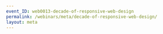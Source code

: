 ```yaml
---
event_ID: web0013-decade-of-responsive-web-design
permalink: /webinars/meta/decade-of-responsive-web-design/
layout: meta
---
```

